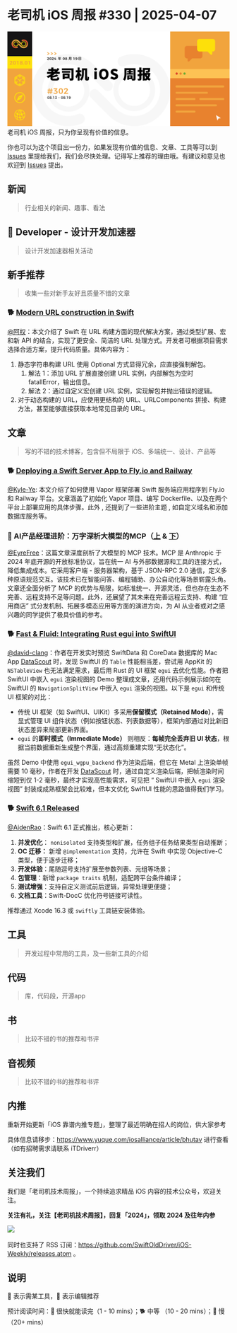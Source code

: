 # 老司机 iOS 周报 #330 | 2025-04-07

![ios-weekly](https://github.com/SwiftOldDriver/iOS-Weekly/blob/master/assets/weekly-header/302.jpg?raw=true)
老司机 iOS 周报，只为你呈现有价值的信息。

你也可以为这个项目出一份力，如果发现有价值的信息、文章、工具等可以到 [Issues](https://github.com/SwiftOldDriver/iOS-Weekly/issues) 里提给我们，我们会尽快处理。记得写上推荐的理由哦。有建议和意见也欢迎到 [Issues](https://github.com/SwiftOldDriver/iOS-Weekly/issues) 提出。

## 新闻

> 行业相关的新闻、趣事、看法

##  Developer - 设计开发加速器

> 设计开发加速器相关活动

## 新手推荐

> 收集一些对新手友好且质量不错的文章

### 🐕 [Modern URL construction in Swift](https://www.swiftbysundell.com/articles/modern-url-construction-in-swift/)

[@阿权](https://github.com/bqlin)：本文介绍了 Swift 在 URL 构建方面的现代解决方案，通过类型扩展、宏和新 API 的结合，实现了更安全、简洁的 URL 处理方式。开发者可根据项目需求选择合适方案，提升代码质量。具体内容为：

1. 静态字符串构建 URL 使用 Optional 方式显得冗余，应直接强制解包。
   1. 解法 1：添加 URL 扩展直接创建 URL 实例，内部解包为空时 fatallError，输出信息。
   2. 解法 2：通过自定义宏创建 URL 实例，实现解包并抛出错误的逻辑。
2. 对于动态构建的 URL，应使用更结构的 URL、URLComponents 拼接、构建方法，甚至能够直接获取本地常见目录的 URL。

## 文章

> 写的不错的技术博客，包含但不局限于 iOS、多端统一、设计、产品等

### 🐕 [Deploying a Swift Server App to Fly.io and Railway](https://swifttoolkit.dev/posts/deploy-fly-railway)

[@Kyle-Ye](https://github.com/Kyle-Ye): 本文介绍了如何使用 Vapor 框架部署 Swift 服务端应用程序到 Fly.io 和 Railway 平台。文章涵盖了初始化 Vapor 项目、编写 Dockerfile、以及在两个平台上部署应用的具体步骤。此外 , 还提到了一些进阶主题 , 如自定义域名和添加数据库服务等。

### 🐢 AI产品经理进阶：万字深析大模型的MCP（[上](https://www.woshipm.com/ai/6190336.html) & [下](https://www.woshipm.com/ai/6190355.html)）

[@EyreFree](https://github.com/EyreFree)：这篇文章深度剖析了大模型的 MCP 技术。MCP 是 Anthropic 于 2024 年底开源的开放标准协议，旨在统一 AI 与外部数据源和工具的连接方式，降低集成成本。它采用客户端 - 服务器架构，基于 JSON-RPC 2.0 通信，定义多种原语规范交互。该技术已在智能问答、编程辅助、办公自动化等场景崭露头角。文章还全面分析了 MCP 的优势与局限，如标准统一、开源灵活，但也存在生态不完善、远程支持不足等问题。此外，还展望了其未来在完善远程云支持、构建 “应用商店” 式分发机制、拓展多模态应用等方面的演进方向，为 AI 从业者或对之感兴趣的同学提供了极具价值的参考。

### 🐕 [Fast & Fluid: Integrating Rust egui into SwiftUI](https://medium.com/@djalex566/fast-fluid-integrating-rust-egui-into-swiftui-30a218c502c1)

[@david-clang](https://github.com/david-clang)：作者在开发实时预览 SwiftData 和 CoreData 数据库的 Mac App [DataScout](https://apps.apple.com/us/app/datascout-for-sqlite-swiftdata/id6737813684) 时，发现 SwiftUI 的 `Table` 性能相当差，尝试用 AppKit 的 `NSTableView` 也无法满足需求，最后用 Rust 的 UI 框架 `egui` 去优化性能。作者把 SwiftUI 中嵌入 `egui` 渲染视图的 Demo 整理成文章，还用代码示例展示如何在 SwiftUI 的 `NavigationSplitView` 中嵌入 `egui` 渲染的视图。以下是 `egui` 和传统 UI 框架的对比：

- 传统 UI 框架（如 SwiftUI、UIKit）多采用**保留模式（Retained Mode）**，需显式管理 UI 组件状态（例如按钮状态、列表数据等），框架内部通过对比新旧状态差异来局部更新界面。
- `egui` 的**即时模式（Immediate Mode）** 则相反：**每帧完全丢弃旧 UI 状态**，根据当前数据重新生成整个界面，通过高频重建实现“无状态化”。

虽然 Demo 中使用 `egui_wgpu_backend` 作为渲染后端，但它在 Metal 上渲染单帧需要 10 毫秒，作者在开发 [DataScout](https://apps.apple.com/us/app/datascout-for-sqlite-swiftdata/id6737813684) 时，通过自定义渲染后端，把帧渲染时间缩短到仅 1-2 毫秒，最终才实现高性能需求，可见把 “ SwiftUI 中嵌入 `egui` 渲染视图” 封装成成熟框架会比较难，但本文优化 SwiftUI 性能的思路值得我们学习。

### 🐕 [Swift 6.1 Released](https://www.swift.org/blog/swift-6.1-released/)

[@AidenRao](https://weibo.com/AidenRao)：Swift 6.1 正式推出，核心更新：

1. **并发优化**： `nonisolated` 支持类型和扩展，任务组子任务结果类型自动推断；
2. **OC 迁移：** 新增 `@implementation` 支持，允许在 Swift 中实现 Objective-C 类型，便于逐步迁移；
3. **开发体验**：尾随逗号支持扩展至参数列表、元组等场景；
4. **包管理**：新增 `package traits` 机制，适配跨平台条件编译；
5. **测试增强**：支持自定义测试前后逻辑，异常处理更便捷；
6. **文档工具**：Swift-DocC 优化符号链接可读性。

推荐通过 Xcode 16.3 或 `swiftly` 工具链安装体验。

## 工具

> 开发过程中常用的工具，及一些新工具的介绍

## 代码

> 库，代码段，开源app

## 书

> 比较不错的书的推荐和书评

## 音视频

> 比较不错的书的推荐和书评

## 内推

重新开始更新「iOS 靠谱内推专题」，整理了最近明确在招人的岗位，供大家参考

具体信息请移步：https://www.yuque.com/iosalliance/article/bhutav 进行查看（如有招聘需求请联系 iTDriverr）

## 关注我们

我们是「老司机技术周报」，一个持续追求精品 iOS 内容的技术公众号，欢迎关注。

**关注有礼，关注【老司机技术周报】，回复「2024」，领取 2024 及往年内参**

![](https://github.com/SwiftOldDriver/iOS-Weekly/blob/master/assets/qrcode_for_wechat.jpg?raw=true)

同时也支持了 RSS 订阅：https://github.com/SwiftOldDriver/iOS-Weekly/releases.atom 。

## 说明

🚧 表示需某工具，🌟 表示编辑推荐

预计阅读时间：🐎 很快就能读完（1 - 10 mins）；🐕 中等 （10 - 20 mins）；🐢 慢（20+ mins）
